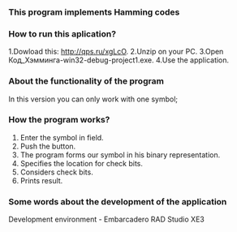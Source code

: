 ### This program implements Hamming codes
### How to run this aplication?
1.Dowload this: http://qps.ru/xgLcO.
2.Unzip on your PC.
3.Open Код_Хэмминга-win32-debug-project1.exe.
4.Use the application.

### About the functionality of the program
In this version you can only work with one symbol;
### How the program works?
1. Enter the symbol in field.
2. Push the button.
3. The program forms our symbol in his binary representation.
4. Specifies the location for check bits.
5. Considers check bits.
6. Prints result.
 
### Some words about the development of the application
Development environment - Embarcadero RAD Studio XE3


